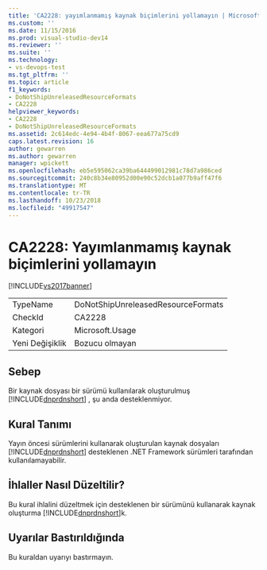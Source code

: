 ```yaml
---
title: 'CA2228: yayımlanmamış kaynak biçimlerini yollamayın | Microsoft Docs'
ms.custom: ''
ms.date: 11/15/2016
ms.prod: visual-studio-dev14
ms.reviewer: ''
ms.suite: ''
ms.technology:
- vs-devops-test
ms.tgt_pltfrm: ''
ms.topic: article
f1_keywords:
- DoNotShipUnreleasedResourceFormats
- CA2228
helpviewer_keywords:
- CA2228
- DoNotShipUnreleasedResourceFormats
ms.assetid: 2c614edc-4e94-4b4f-8067-eea677a75cd9
caps.latest.revision: 16
author: gewarren
ms.author: gewarren
manager: wpickett
ms.openlocfilehash: eb5e595062ca39ba644499012981c78d7a986ced
ms.sourcegitcommit: 240c8b34e80952d00e90c52dcb1a077b9aff47f6
ms.translationtype: MT
ms.contentlocale: tr-TR
ms.lasthandoff: 10/23/2018
ms.locfileid: "49917547"
---
```

# <a name="ca2228-do-not-ship-unreleased-resource-formats"></a>CA2228: Yayımlanmamış kaynak biçimlerini yollamayın
[!INCLUDE[vs2017banner](../includes/vs2017banner.md)]

|||
|-|-|
|TypeName|DoNotShipUnreleasedResourceFormats|
|CheckId|CA2228|
|Kategori|Microsoft.Usage|
|Yeni Değişiklik|Bozucu olmayan|

## <a name="cause"></a>Sebep
 Bir kaynak dosyası bir sürümü kullanılarak oluşturulmuş [!INCLUDE[dnprdnshort](../includes/dnprdnshort-md.md)] , şu anda desteklenmiyor.

## <a name="rule-description"></a>Kural Tanımı
 Yayın öncesi sürümlerini kullanarak oluşturulan kaynak dosyaları [!INCLUDE[dnprdnshort](../includes/dnprdnshort-md.md)] desteklenen .NET Framework sürümleri tarafından kullanılamayabilir.

## <a name="how-to-fix-violations"></a>İhlaller Nasıl Düzeltilir?
 Bu kural ihlalini düzeltmek için desteklenen bir sürümünü kullanarak kaynak oluşturma [!INCLUDE[dnprdnshort](../includes/dnprdnshort-md.md)]k.

## <a name="when-to-suppress-warnings"></a>Uyarılar Bastırıldığında
 Bu kuraldan uyarıyı bastırmayın.



